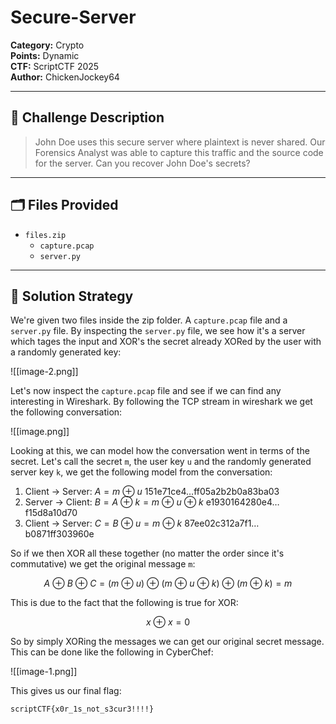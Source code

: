 # Secure-Server
**Category:** Crypto  
**Points:** Dynamic  
**CTF:** ScriptCTF 2025  
**Author:** ChickenJockey64

---

## 🧠 Challenge Description

> John Doe uses this secure server where plaintext is never shared. Our Forensics Analyst was able to capture this traffic and the source code for the server. Can you recover John Doe's secrets?

---

## 🗂️ Files Provided

- `files.zip`
	- `capture.pcap`
	- `server.py`

---

## 🧠 Solution Strategy

We're given two files inside the zip folder. A `capture.pcap` file and a `server.py` file. By inspecting the `server.py` file, we see how it's a server which tages the input and XOR's the secret already XORed by the user with a randomly generated key:

![[image-2.png]]

Let's now inspect the `capture.pcap` file and see if we can find any interesting in Wireshark. By following the TCP stream in wireshark we get the following conversation: 

![[image.png]]

Looking at this, we can model how the conversation went in terms of the secret. Let's call the secret `m`, the user key `u` and the randomly generated server key `k`, we get the following model from the conversation: 

1. Client $\rightarrow$ Server: $A = m \ \oplus \ u$                                       151e71ce4$\dots$ff05a2b2b0a83ba03
2. Server $\rightarrow$ Client: $B=A\ \oplus \ k =m \ \oplus \ u \ \oplus \ k$               e1930164280e4$\dots$f15d8a10d70
3. Client $\rightarrow$ Server: $C=B \ \oplus \ u=m \ \oplus \ k$                       87ee02c312a7f1$\dots$b0871ff303960e

So if we then XOR all these together (no matter the order since it's commutative) we get the original message `m`:

$$
A \ \oplus \ B \ \oplus \ C = (m \ \oplus \ u) \ \oplus \  (m \ \oplus \ u \ \oplus \ k) \ \oplus \ (m \ \oplus \ k) = m
$$

This is due to the fact that the following is true for XOR:


$$
x \ \oplus \ x = 0
$$

So by simply XORing the messages we can get our original secret message. This can be done like the following in CyberChef:

![[image-1.png]]

This gives us our final flag: 

```bash
scriptCTF{x0r_1s_not_s3cur3!!!!}
```

